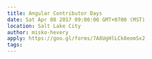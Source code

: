 ```yaml
---
title: Angular Contributor Days
date: Sat Apr 08 2017 09:00:00 GMT+0700 (MST)
location: Salt Lake City
author: misko-hevery
apply: https://goo.gl/forms/7A8UgHlLCk8eomSx2
tags:
---
```

